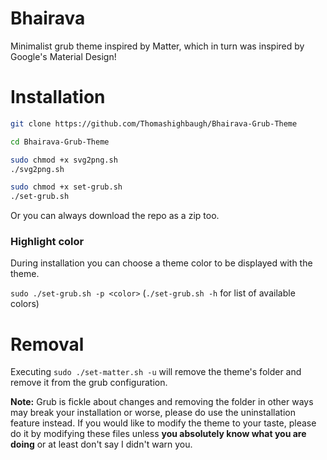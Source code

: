 # Bhairava

Minimalist grub theme inspired by Matter, which in turn was inspired by Google's Material Design!

# Installation

```bash
git clone https://github.com/Thomashighbaugh/Bhairava-Grub-Theme

cd Bhairava-Grub-Theme

sudo chmod +x svg2png.sh
./svg2png.sh

sudo chmod +x set-grub.sh
./set-grub.sh


```

Or you can always download the repo as a zip too.

### Highlight color

During installation you can choose a theme color to be displayed with the theme.

`sudo ./set-grub.sh -p <color>` (`./set-grub.sh -h` for list of available
colors)

# Removal

Executing `sudo ./set-matter.sh -u` will remove the theme's folder and remove it from the grub configuration.

**Note:** Grub is fickle about changes and removing the folder in other ways may break your installation or worse, please do use the uninstallation feature instead. If you would like to modify the theme to your taste, please do it by modifying these files unless **you absolutely know what you are doing** or at least don't say I didn't warn you.
